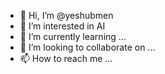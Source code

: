 - 👋 Hi, I’m @yeshubmen
- 👀 I’m interested in AI
- 🌱 I’m currently learning ...
- 💞️ I’m looking to collaborate on ...
- 📫 How to reach me ...

<!---
yeshubmen/yeshubmen is a ✨ special ✨ repository because its `README.md` (this file) appears on your GitHub profile.
You can click the Preview link to take a look at your changes.
--->
